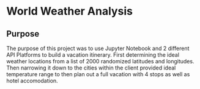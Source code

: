 # World Weather Analysis

## Purpose

The purpose of this project was to use Jupyter Notebook and 2 different API Platforms to build a vacation itinerary. First determining the ideal weather locations from a list of 2000 randomized latitudes and longitudes. Then narrowing it down to the cities within the client provided ideal temperature range to then plan out a full vacation with 4 stops as well as hotel accomodation. 
